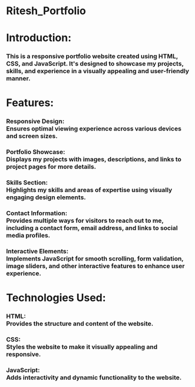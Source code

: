# Ritesh_Portfolio
<h1>Introduction:</h1>
<h3>This is a responsive portfolio website created using HTML, CSS, and JavaScript. It's designed to showcase my projects, skills, and experience in a visually appealing and user-friendly manner.</h3>
<h1>Features:</h1>
<h3>Responsive Design:<br>Ensures optimal viewing experience across various devices and screen sizes.</h3>
<h3>Portfolio Showcase: <br> Displays my projects with images, descriptions, and links to project pages for more details.</h3>
<h3>Skills Section: <br> Highlights my skills and areas of expertise using visually engaging design elements.</h3>
<h3>Contact Information: <br> Provides multiple ways for visitors to reach out to me, including a contact form, email address, and links to social media profiles.</h3>
<h3>Interactive Elements: <br> Implements JavaScript for smooth scrolling, form validation, image sliders, and other interactive features to enhance user experience.</h3>
<h1>Technologies Used:</h1>
<h3>HTML:<br> Provides the structure and content of the website.</h3>
<h3>CSS: <br> Styles the website to make it visually appealing and responsive.</h3>
<h3>JavaScript: <br> Adds interactivity and dynamic functionality to the website.</h3>

